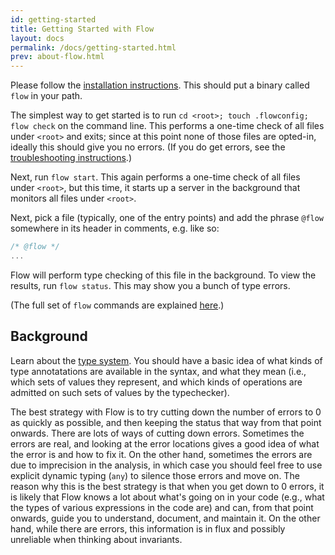 ```yaml
---
id: getting-started
title: Getting Started with Flow
layout: docs
permalink: /docs/getting-started.html
prev: about-flow.html
---
```


Please follow the [installation instructions](00-installing-flow.md). This should put a binary called `flow` in your path. 

The simplest way to get started is to run `cd <root>; touch .flowconfig; flow check` on the command line. This performs a one-time check of all files under `<root>` and exits; since at this point none of those files are opted-in, ideally this should give you no errors. (If you do get errors, see the [troubleshooting instructions](02-troubleshooting.md).)

Next, run `flow start`. This again performs a one-time check of all files under `<root>`, but this time, it starts up a server in the background that monitors all files under `<root>`.

Next, pick a file (typically, one of the entry points) and add the phrase `@flow` somewhere in its header in comments, e.g. like so:

```javascript
/* @flow */
...
```

Flow will perform type checking of this file in the background. To view the results, run `flow status`. This may show you a bunch of type errors.

(The full set of `flow` commands are explained [here](02-flow-basics.md).)

## Background

Learn about the [type system](01-type-annotations.md). You should have a basic idea of what kinds of type annotatations are available in the syntax, and what they mean (i.e., which sets of values they represent, and which kinds of operations are admitted on such sets of values by the typechecker).

The best strategy with Flow is to try cutting down the number of errors to 0 as quickly as possible, and then keeping the status that way from that point onwards. There are lots of ways of cutting down errors. Sometimes the errors are real, and looking at the error locations gives a good idea of what the error is and how to fix it. On the other hand, sometimes the errors are due to imprecision in the analysis, in which case you should feel free to use explicit dynamic typing (`any`) to silence those errors and move on. The reason why this is the best strategy is that when you get down to 0 errors, it is likely that Flow knows a lot about what's going on in your code (e.g., what the types of various expressions in the code are) and can, from that point onwards, guide you to understand, document, and maintain it. On the other hand, while there are errors, this information is in flux and possibly unreliable when thinking about invariants.






